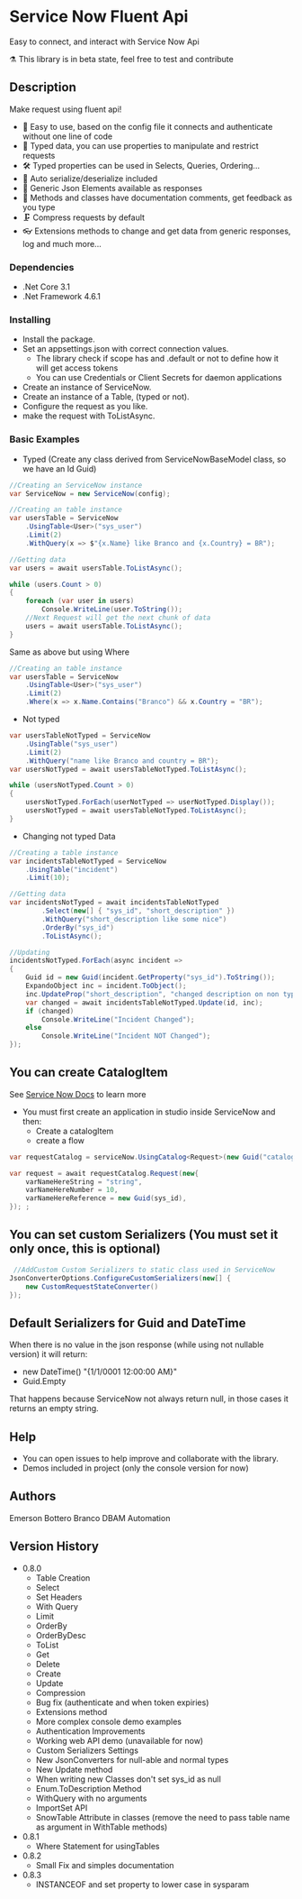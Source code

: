 ﻿# Service Now Fluent Api

Easy to connect, and interact with Service Now Api

⚗ This library is in beta state, feel free to test and contribute

## Description

Make request using fluent api!

- 🧰 Easy to use, based on the config file it connects and authenticate without one line of code
- 🔑 Typed data, you can use properties to manipulate and restrict requests
- 🛠 Typed properties can be used in Selects, Queries, Ordering...
- 🧩 Auto serialize/deserialize included
- 🎲 Generic Json Elements available as responses
- 📑 Methods and classes have documentation comments, get feedback as you type
- 🗜 Compress requests by default
- 👓 Extensions methods to change and get data from generic responses, log and much more...

### Dependencies

- .Net Core 3.1
- .Net Framework 4.6.1

### Installing

- Install the package.
- Set an appsettings.json with correct connection values.
  - The library check if scope has and .default or not to define how it will get access tokens
  - You can use Credentials or Client Secrets for daemon applications
- Create an instance of ServiceNow.
- Create an instance of a Table, (typed or not).
- Configure the request as you like.
- make the request with ToListAsync.

### Basic Examples

- Typed (Create any class derived from ServiceNowBaseModel class, so we have an Id Guid)
``` C#
//Creating an ServiceNow instance
var ServiceNow = new ServiceNow(config);

//Creating an table instance
var usersTable = ServiceNow
    .UsingTable<User>("sys_user")
    .Limit(2)
    .WithQuery(x => $"{x.Name} like Branco and {x.Country} = BR");

//Getting data
var users = await usersTable.ToListAsync();

while (users.Count > 0)
{
    foreach (var user in users)
        Console.WriteLine(user.ToString());
    //Next Request will get the next chunk of data
    users = await usersTable.ToListAsync();
}
```

Same as above but using Where
``` C#
//Creating an table instance
var usersTable = ServiceNow
    .UsingTable<User>("sys_user")
    .Limit(2)
    .Where(x => x.Name.Contains("Branco") && x.Country = "BR");
```

- Not typed
```C#
var usersTableNotTyped = ServiceNow
    .UsingTable("sys_user")
    .Limit(2)
    .WithQuery("name like Branco and country = BR");
var usersNotTyped = await usersTableNotTyped.ToListAsync();

while (usersNotTyped.Count > 0)
{
    usersNotTyped.ForEach(userNotTyped => userNotTyped.Display());
    usersNotTyped = await usersTableNotTyped.ToListAsync();
}
```

- Changing not typed Data
``` C#
//Creating a table instance
var incidentsTableNotTyped = ServiceNow
    .UsingTable("incident")
    .Limit(10);

//Getting data
var incidentsNotTyped = await incidentsTableNotTyped
        .Select(new[] { "sys_id", "short_description" })
        .WithQuery("short_description like some nice")
        .OrderBy("sys_id")
        .ToListAsync();

//Updating
incidentsNotTyped.ForEach(async incident =>
{
    Guid id = new Guid(incident.GetProperty("sys_id").ToString());
    ExpandoObject inc = incident.ToObject();
    inc.UpdateProp("short_description", "changed description on non typed value");
    var changed = await incidentsTableNotTyped.Update(id, inc);
    if (changed)
        Console.WriteLine("Incident Changed");
    else
        Console.WriteLine("Incident NOT Changed");
});
```

## You can create CatalogItem

See [Service Now Docs](https://docs.servicenow.com/bundle/orlando-it-service-management/page/product/service-catalog-management/task/t_DefineACatalogItem.html) to learn more

- You must first create an application in studio inside ServiceNow and then:
    - Create a catalogItem
    - create a flow

``` C#
var requestCatalog = serviceNow.UsingCatalog<Request>(new Guid("catalogItemIdHere"));

var request = await requestCatalog.Request(new{
    varNameHereString = "string",
    varNameHereNumber = 10,
    varNameHereReference = new Guid(sys_id),
}); ;
```

## You can set custom Serializers (You must set it only once, this is optional)
```C#
 //AddCustom Custom Serializers to static class used in ServiceNow
JsonConverterOptions.ConfigureCustomSerializers(new[] {
    new CustomRequestStateConverter() 
});
```

## Default Serializers for Guid and DateTime

When there is no value in the json response (while using not nullable version) it will return:
- new DateTime() "{1/1/0001 12:00:00 AM}" 
- Guid.Empty

That happens because ServiceNow not always return null, in those cases it returns an empty string.

## Help

- You can open issues to help improve and collaborate with the library.
- Demos included in project (only the console version for now)

## Authors

Emerson Bottero Branco DBAM Automation

## Version History

- 0.8.0
    - Table Creation
    - Select
    - Set Headers
    - With Query
    - Limit
    - OrderBy
    - OrderByDesc
    - ToList
    - Get
    - Delete
    - Create
    - Update 
    - Compression
    - Bug fix (authenticate and when token expiries)
    - Extensions method
    - More complex console demo examples
    - Authentication Improvements
    - Working web API demo (unavailable for now)
    - Custom Serializers Settings
    - New JsonConverters for null-able and normal types
    - New Update method
    - When writing new Classes don't set sys_id as null
    - Enum.ToDescription Method
    - WithQuery with no arguments
    - ImportSet API
    - SnowTable Attribute in classes (remove the need to pass table name as argument in WithTable methods)
- 0.8.1
    - Where Statement for usingTables
- 0.8.2
    - Small Fix and simples documentation
- 0.8.3
    - INSTANCEOF and set property to lower case in sysparam